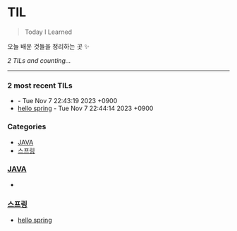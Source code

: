 # TIL
> Today I Learned

오늘 배운 것들을 정리하는 곳 ✨


_2 TILs and counting..._

---

### 2 most recent TILs

- [](JAVA/hello.md) - Tue Nov 7 22:43:19 2023 +0900
- [hello spring](스프링/hello.md) - Tue Nov 7 22:44:14 2023 +0900

### Categories

- [JAVA](#JAVA)
- [스프링](#스프링)

### [JAVA](#JAVA)
- [](JAVA/hello.md)

### [스프링](#스프링)
- [hello spring](스프링/hello.md)


